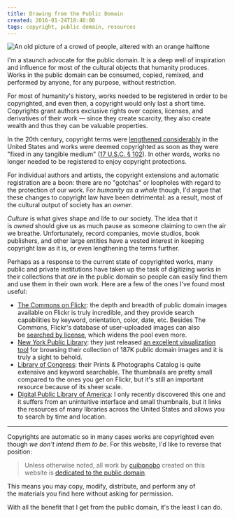 ```yaml
---
title: Drawing from the Public Domain
created: 2016-01-24T18:40:00
tags: copyright, public domain, resources
---
```


![An old picture of a crowd of people, altered with an orange halftone](/media/2016/01/drawing-from-the-public-domain.gif)

I'm a staunch advocate for the public domain. It is a deep well of inspiration and influence for most of the cultural objects that humanity produces. Works in the public domain can be consumed, copied, remixed, and performed by anyone, for any purpose, without restriction.

For most of humanity's history, works needed to be registered in order to be copyrighted, and even then, a copyright would only last a short time. Copyrights grant authors exclusive rights over copies, licenses, and derivatives of their work — since they create scarcity, they also create wealth and thus they can be valuable properties.</p><p>In the 20th century, copyright terms were [lengthened considerably](https://en.wikipedia.org/wiki/Copyright_law_of_the_United_States#Duration_of_copyright) in the United States and works were deemed copyrighted as soon as they were "fixed in any tangible medium" ([17 U.S.C. § 102](https://www.law.cornell.edu/uscode/text/17/102)). In other words, works no longer needed to be registered to enjoy copyright protections.

For individual authors and artists, the copyright extensions and automatic registration are a boon: there are no "gotchas" or loopholes with regard to the protection of our work. For *humanity as a whole* though, I'd argue that these changes to copyright law have been detrimental: as a result, most of the cultural output of society has an *owner*.

*Culture* is what gives shape and life to our society. The idea that it is *owned* should give us as much pause as someone claiming to own the air we breathe. Unfortunately, record companies, movie studios, book publishers, and other large entities have a vested interest in keeping copyright law as it is, or even lengthening the terms further.

Perhaps as a response to the current state of copyrighted works, many public and private institutions have taken up the task of digitizing works in their collections that *are* in the public domain so people can easily find them and use them in their own work. Here are a few of the ones I've found most useful:

- [The Commons on Flickr](https://www.flickr.com/commons): the depth and breadth of public domain images available on Flickr is truly incredible, and they provide search capabilities by keyword, orientation, color, date, etc. Besides The Commons, Flickr's database of user-uploaded images can also be [searched by license](https://www.flickr.com/creativecommons/), which widens the pool even more.
- [New York Public Library](http://www.nypl.org/research/collections/digital-collections/public-domain): they just released [an excellent visualization tool](http://publicdomain.nypl.org/pd-visualization/) for browsing their collection of 187K public domain images and it is truly a sight to behold.
- [Library of Congress](http://www.loc.gov/pictures/): their Prints & Photographs Catalog is quite extensive and keyword searchable. The thumbnails are pretty small compared to the ones you get on Flickr, but it's still an important resource because of its sheer scale.
- [Digital Public Library of America](http://dp.la/search): I only recently discovered this one and it suffers from an unintuitive interface and small thumbnails, but it links the resources of many libraries across the United States and allows you to search by time and location.

---

Copyrights are automatic so in many cases works are copyrighted even though *we don't intend them to be*. For this website, I'd like to reverse that position:

> Unless otherwise noted, all work by [cuibonobo](https://cuibonobo.com) created on this website is [dedicated to the public domain](http://creativecommons.org/publicdomain/zero/1.0/).

This means you may copy, modify, distribute, and perform any of the materials you find here without asking for permission.

With all the benefit that I get from the public domain, it's the least I can do.
